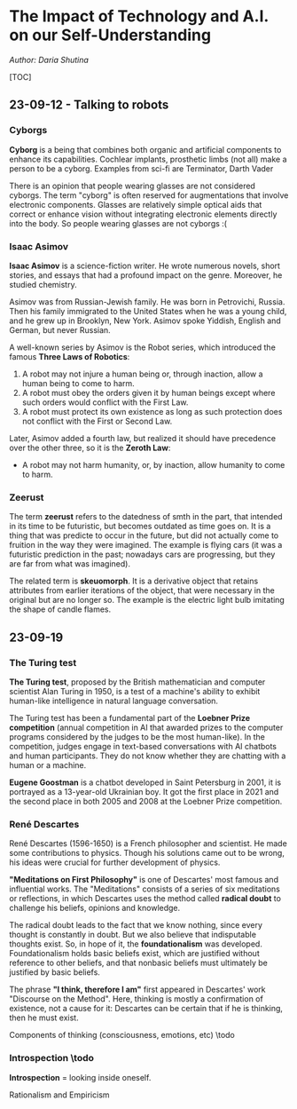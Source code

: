 # The Impact of Technology and A.I. on our Self-Understanding

*Author: Daria Shutina*



[TOC]



## 23-09-12 - Talking to robots

### Cyborgs

**Cyborg** is a being that combines both organic and artificial components to enhance its capabilities. Cochlear implants, prosthetic limbs (not all) make a person to be a cyborg. Examples from sci-fi are Terminator, Darth Vader 

There is an opinion that people wearing glasses are not considered cyborgs. The term "cyborg" is often reserved for augmentations that involve electronic components. Glasses are relatively simple optical aids that correct or enhance vision without integrating electronic elements directly into the body. So people wearing glasses are not cyborgs :(





### Isaac Asimov

**Isaac Asimov** is a science-fiction writer. He wrote numerous novels, short stories, and essays that had a profound impact on the genre. Moreover, he studied chemistry. 

Asimov was from Russian-Jewish family. He was born in Petrovichi, Russia. Then his family immigrated to the United States when he was a young child, and he grew up in Brooklyn, New York. Asimov spoke Yiddish, English and German, but never Russian.

A well-known series by Asimov is the Robot series, which introduced the famous **Three Laws of Robotics**:

1. A robot may not injure a human being or, through inaction, allow a human being to come to harm.
2. A robot must obey the orders given it by human beings except where such orders would conflict with the First Law.
3. A robot must protect its own existence as long as such protection does not conflict with the First or Second Law.

Later, Asimov added a fourth law, but realized it should have precedence over the other three, so it is the **Zeroth Law**:

- A robot may not harm humanity, or, by inaction, allow humanity to come to harm.





### Zeerust

The term **zeerust** refers to the datedness of smth in the part, that intended in its time to be futuristic, but becomes outdated as time goes on. It is a thing that was predicte to occur in the future, but did not actually come to fruition in the way they were imagined. The example is flying cars (it was a futuristic prediction in the past; nowadays cars are progressing, but they are far from what was imagined). 

The related term is **skeuomorph**. It is a derivative object that retains attributes from earlier iterations of the object, that were necessary in the original but are no longer so. The example is the electric light bulb imitating the shape of candle flames.









## 23-09-19

### The Turing test

**The Turing test**, proposed by the British mathematician and computer scientist Alan Turing in 1950, is a test of a machine's ability to exhibit human-like intelligence in natural language conversation.

The Turing test has been a fundamental part of the **Loebner Prize competition** (annual competition in AI that awarded prizes to the computer programs considered by the judges to be the most human-like). In the competition, judges engage in text-based conversations with AI chatbots and human participants. They do not know whether they are chatting with a human or a machine. 

**Eugene Goostman** is a chatbot developed in Saint Petersburg in 2001, it is portrayed as a 13-year-old Ukrainian boy. It got the first place in 2021 and the second place in both 2005 and 2008 at the Loebner Prize competition. 







### René Descartes

René Descartes (1596-1650) is a French philosopher and scientist. He made some contributions to physics. Though his solutions came out to be wrong, his ideas were crucial for further development of physics. 



**"Meditations on First Philosophy"** is one of Descartes' most famous and influential works. The "Meditations" consists of a series of six meditations or reflections, in which Descartes uses the method called **radical doubt** to challenge his beliefs, opinions and knowledge.

The radical doubt leads to the fact that we know nothing, since every thought is constantly in doubt. But we also believe that indisputable thoughts exist. So, in hope of it, the **foundationalism** was developed. Foundationalism holds basic beliefs exist, which are justified without reference to other beliefs, and that nonbasic beliefs must ultimately be justified by basic beliefs.



The phrase **"I think, therefore I am"** first appeared in Descartes' work "Discourse on the Method". Here, thinking is mostly a confirmation of existence, not a cause for it: Descartes can be certain that if he is thinking, then he must exist. 







Components of thinking (consciousness, emotions, etc) \todo



### Introspection \todo

**Introspection** = looking inside oneself. 

Rationalism and Empiricism









 